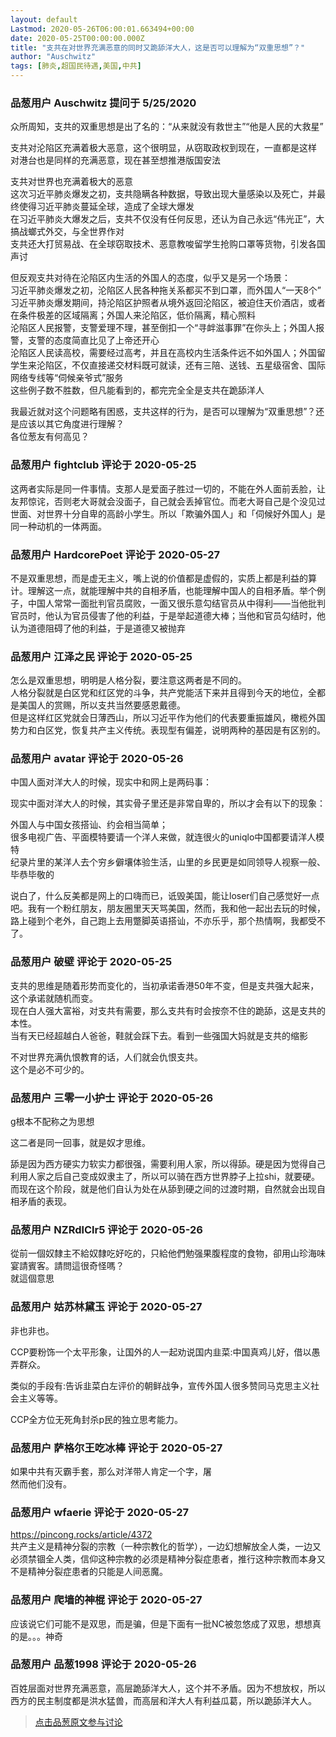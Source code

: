 ```yaml
---
layout: default
Lastmod: 2020-05-26T06:00:01.663494+00:00
date: 2020-05-25T00:00:00.000Z
title: "支共在对世界充满恶意的同时又跪舔洋大人，这是否可以理解为“双重思想”？"
author: "Auschwitz"
tags: [肺炎,超国民待遇,美国,中共]
---
```



### 品葱用户 **Auschwitz** 提问于 5/25/2020
    
众所周知，支共的双重思想是出了名的：“从来就没有救世主”“他是人民的大救星”  
  
支共对沦陷区充满着极大恶意，这个很明显，从窃取政权到现在，一直都是这样  
对港台也是同样的充满恶意，现在甚至想推港版国安法  
  
支共对世界也充满着极大的恶意  
这次习近平肺炎爆发之初，支共隐瞒各种数据，导致出现大量感染以及死亡，并最终使得习近平肺炎蔓延全球，造成了全球大爆发  
在习近平肺炎大爆发之后，支共不仅没有任何反思，还认为自己永远“伟光正”，大搞战螂式外交，与全世界作对  
支共还大打贸易战、在全球窃取技术、恶意教唆留学生抢购口罩等货物，引发各国声讨  
  
但反观支共对待在沦陷区内生活的外国人的态度，似乎又是另一个场景：  
习近平肺炎爆发之初，沦陷区人民各种拖关系都买不到口罩，而外国人“一天8个”  
习近平肺炎爆发期间，持沦陷区护照者从境外返回沦陷区，被迫住天价酒店，或者在条件极差的区域隔离；外国人来沦陷区，低价隔离，精心照料  
沦陷区人民报警，支警爱理不理，甚至倒扣一个“寻衅滋事罪”在你头上；外国人报警，支警的态度简直比见了上帝还开心  
沦陷区人民读高校，需要经过高考，并且在高校内生活条件远不如外国人；外国留学生来沦陷区，不仅直接递交材料既可就读，还有三陪、送钱、五星级宿舍、国际网络专线等“伺候亲爷式”服务  
这些例子数不胜数，但凡能看到的，都完完全全是支共在跪舔洋人  
  
我最近就对这个问题略有困惑，支共这样的行为，是否可以理解为“双重思想”？还是应该以其它角度进行理解？  
各位葱友有何高见？
    
                

### 品葱用户 **fightclub** 评论于 2020-05-25
        
这两者实际是同一件事情。支那人是爱面子胜过一切的，不能在外人面前丢脸，让友邦惊诧，否则老大哥就会没面子，自己就会丢掉官位。而老大哥自己是个没见过世面、对世界十分自卑的高龄小学生。所以「欺骗外国人」和「伺候好外国人」是同一种动机的一体两面。
        
                

### 品葱用户 **HardcorePoet** 评论于 2020-05-27
        
不是双重思想，而是虚无主义，嘴上说的价值都是虚假的，实质上都是利益的算计。理解这一点，就能理解中共的自相矛盾，也能理解中国人的自相矛盾。举个例子，中国人常常一面批判官员腐败，一面又很乐意勾结官员从中得利——当他批判官员时，他认为官员侵害了他的利益，于是举起道德大棒；当他和官员勾结时，他认为道德阻碍了他的利益，于是道德又被抛弃
        
                

### 品葱用户 **江泽之民** 评论于 2020-05-25
        
怎么是双重思想，明明是人格分裂，要注意这两者是不同的。  
人格分裂就是白区党和红区党的斗争，共产党能活下来并且得到今天的地位，全都是美国人的赏赐，所以支共当然要感恩戴德。  
但是这样红区党就会日薄西山，所以习近平作为他们的代表要重振雄风，橄榄外国势力和白区党，恢复共产主义传统。表现型有偏差，说明两种的基因是有区别的。
        
                

### 品葱用户 **avatar** 评论于 2020-05-26
        
中国人面对洋大人的时候，现实中和网上是两码事：  
  
现实中面对洋大人的时候，其实骨子里还是非常自卑的，所以才会有以下的现象：  
  
外国人与中国女孩搭讪、约会相当简单；  
很多电视广告、平面模特要请一个洋人来做，就连很火的uniqlo中国都要请洋人模特  
纪录片里的某洋人去个穷乡僻壤体验生活，山里的乡民更是如同领导人视察一般、毕恭毕敬的  
  
说白了，什么反美都是网上的口嗨而已，诋毁美国，能让loser们自己感觉好一点吧。我有一个粉红朋友，朋友圈里天天骂美国，然而，我和他一起出去玩的时候，路上碰到个老外，自己跑上去用蹩脚英语搭讪，不亦乐乎，那个热情啊，我都受不了。
        
                

### 品葱用户 **破壁** 评论于 2020-05-25
        
支共的思维是随着形势而变化的，当初承诺香港50年不变，但是支共强大起来，这个承诺就随机而变。  
现在白人强大富裕，对支共有需要，那么支共有时会按奈不住的跪舔，这是支共的本性。  
当有天已经超越白人爸爸，鞋就会踩下去。看到一些强国大妈就是支共的缩影  
  
不对世界充满仇恨教育的话，人们就会仇恨支共。  
这个是必不可少的。
        
                

### 品葱用户 **三零一小护士** 评论于 2020-05-26
        
g根本不配称之为思想  
  
这二者是同一回事，就是奴才思维。  
  
舔是因为西方硬实力软实力都很强，需要利用人家，所以得舔。硬是因为觉得自己利用人家之后自己变成奴隶主了，所以可以骑在西方世界脖子上拉shi，就要硬。而现在这个阶段，就是他们自认为处在从舔到硬之间的过渡时期，自然就会出现自相矛盾的表现。
        
                

### 品葱用户 **NZRdlClr5** 评论于 2020-05-26
        
從前一個奴隸主不給奴隸吃好吃的，只給他們勉强果腹程度的食物，卻用山珍海味宴請賓客。請問這很奇怪嗎？  
就這個意思
        
                

### 品葱用户 **姑苏林黛玉** 评论于 2020-05-27
        
非也非也。  
  
CCP要粉饰一个太平形象，让国外的人一起劝说国内韭菜:中国真鸡儿好，借以愚弄群众。  
  
类似的手段有:告诉韭菜白左评价的朝鲜战争，宣传外国人很多赞同马克思主义社会主义等等。  
  
CCP全方位无死角封杀p民的独立思考能力。
        
                

### 品葱用户 **萨格尔王吃冰棒** 评论于 2020-05-27
        
如果中共有灭霸手套，那么对洋带人肯定一个字，屠  
然而他们没有。
        
                

### 品葱用户 **wfaerie** 评论于 2020-05-27
        
https://pincong.rocks/article/4372  
共产主义是精神分裂的宗教（一种宗教化的哲学），一边幻想解放全人类，一边又必须禁锢全人类，信仰这种宗教的必须是精神分裂症患者，推行这种宗教而本身又不是精神分裂症患者的只能是人间恶魔。
        
                

### 品葱用户 **爬墙的神棍** 评论于 2020-05-27
        
应该说它们可能不是双思，而是骗，但是下面有一批NC被忽悠成了双思，想想真的是。。。神奇
        
                

### 品葱用户 **品葱1998** 评论于 2020-05-26
        
百姓层面对世界充满恶意，高层跪舔洋大人，这个并不矛盾。因为不想放权，所以西方的民主制度都是洪水猛兽，而高层和洋大人有利益瓜葛，所以跪舔洋大人。
        
                





> [点击品葱原文参与讨论](https://pincong.rocks/question/26018)

